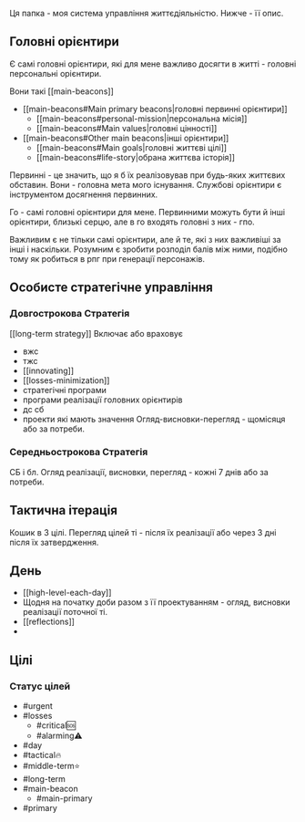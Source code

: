 Ця папка - моя система управління життєдіяльністю. Нижче - її опис.
## Головні орієнтири
Є самі головні орієнтири, які для мене важливо досягти в житті - головні персональні орієнтири.

Вони такі
[[main-beacons]]
* [[main-beacons#Main primary beacons|головні первинні орієнтири]]
	* [[main-beacons#personal-mission|персональна місія]] 
	* [[main-beacons#Main values|головні цінності]] 
* [[main-beacons#Other main beacons|інші орієнтири]] 
	* [[main-beacons#Main goals|головні життєві цілі]]
	* [[main-beacons#life-story|обрана життєва історія]]

Первинні - це значить, що я б їх реалізовував при будь-яких життєвих обставин. Вони - головна мета мого існування. Службові орієнтири є інструментом досягнення первинних.

Го - самі головні орієнтири для мене. Первинними можуть бути й інші орієнтири, близькі серцю, але в го входять головні з них - гпо.

Важливим є не тільки самі орієнтири, але й те, які з них важливіші за інші і наскільки. Розумним є зробити розподіл балів між ними, подібно тому як робиться в рпг при генерації персонажів.
## Особисте стратегічне управління
### Довгострокова Стратегія
[[long-term strategy]]
Включає або враховує
* вжс
* тжс
* [[innovating]]
* [[losses-minimization]]
* стратегічні програми
* програми реалізації головних орієнтирів
* дс сб
* проекти які мають значення
Огляд-висновки-перегляд - щомісяця або за потреби.
### Середньострокова Стратегія
СБ і бл.
Огляд реалізації, висновки, перегляд - кожні 7 днів або за потреби.
## Тактична ітерація
Кошик в 3 цілі. 
Перегляд цілей ті - після їх реалізації або через 3 дні після їх затвердження.
## День
* [[high-level-each-day]]
* Щодня на початку доби разом з її проектуванням  - огляд, висновки реалізації поточної ті.
* [[reflections]]
* 
## Цілі
### Статус цілей 
- #urgent
- #losses
	- #critical🆘 
	- #alarming⚠️ 
- #day 
- #tactical🔥 
- #middle-term⭐  
- #long-term 
- #main-beacon 
	- #main-primary
- #primary